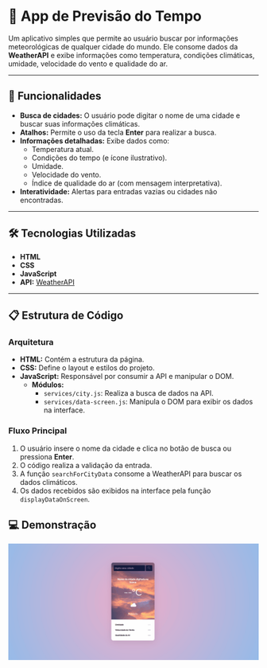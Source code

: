 # 🔗 App de Previsão do Tempo

Um aplicativo simples que permite ao usuário buscar por informações meteorológicas de qualquer cidade do mundo. Ele consome dados da **WeatherAPI** e exibe informações como temperatura, condições climáticas, umidade, velocidade do vento e qualidade do ar.

---

## 🚀 Funcionalidades

- **Busca de cidades:** O usuário pode digitar o nome de uma cidade e buscar suas informações climáticas.
- **Atalhos:** Permite o uso da tecla **Enter** para realizar a busca.
- **Informações detalhadas:** Exibe dados como:
  - Temperatura atual.
  - Condições do tempo (e ícone ilustrativo).
  - Umidade.
  - Velocidade do vento.
  - Índice de qualidade do ar (com mensagem interpretativa).
- **Interatividade:** Alertas para entradas vazias ou cidades não encontradas.

---

## 🛠️ Tecnologias Utilizadas

- **HTML**
- **CSS**
- **JavaScript**
- **API:** [WeatherAPI](https://www.weatherapi.com/)

---

## 📋 Estrutura de Código

### Arquitetura

- **HTML:** Contém a estrutura da página.
- **CSS:** Define o layout e estilos do projeto.
- **JavaScript:** Responsável por consumir a API e manipular o DOM.
  - **Módulos:**
    - `services/city.js`: Realiza a busca de dados na API.
    - `services/data-screen.js`: Manipula o DOM para exibir os dados na interface.

### Fluxo Principal

1. O usuário insere o nome da cidade e clica no botão de busca ou pressiona **Enter**.
2. O código realiza a validação da entrada.
3. A função `searchForCityData` consome a WeatherAPI para buscar os dados climáticos.
4. Os dados recebidos são exibidos na interface pela função `displayDataOnScreen`.

## 💻 Demonstração

![Demonstração do App de Previsão do Tempo](./src/images/animation.gif)
